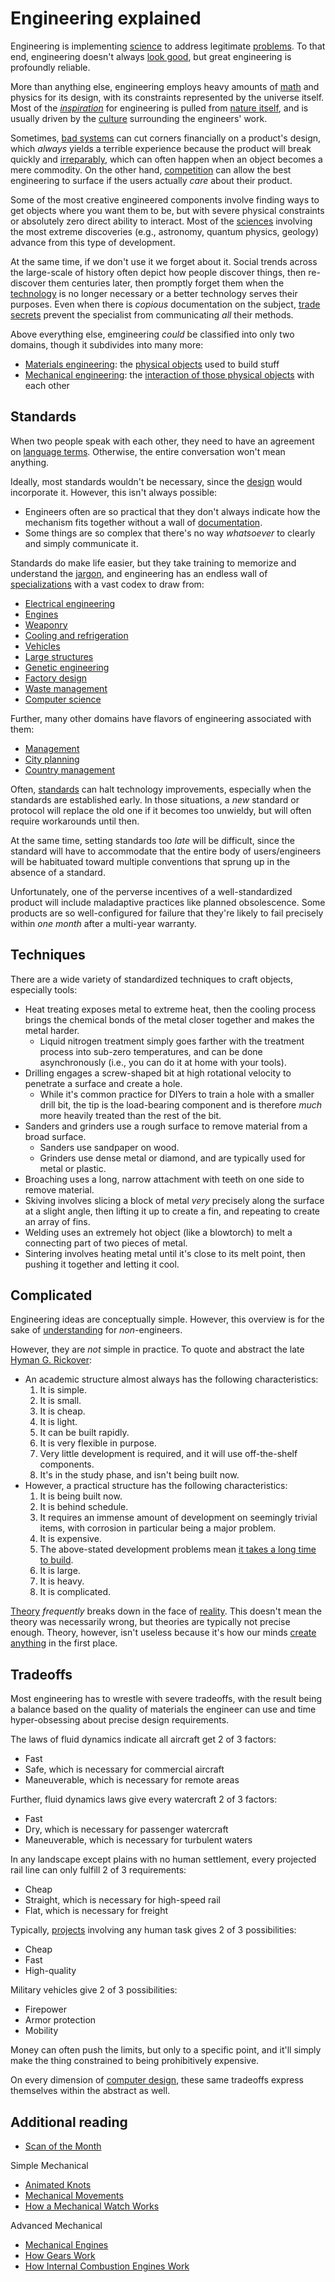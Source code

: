 
# Engineering explained

Engineering is implementing [science](science.md) to address legitimate [problems](purpose.md). To that end, engineering doesn't always [look good](engineering-design.md), but great engineering is profoundly reliable.

More than anything else, engineering employs heavy amounts of [math](math.md) and physics for its design, with its constraints represented by the universe itself. Most of the *[inspiration](mind-creativity.md)* for engineering is pulled from [nature itself](science.md), and is usually driven by the [culture](people-culture.md) surrounding the engineers' work.

Sometimes, [bad systems](mgmt-badsystems.md) can cut corners financially on a product's design, which *always* yields a terrible experience because the product will break quickly and [irreparably](fix.md), which can often happen when an object becomes a mere commodity. On the other hand, [competition](economics.md) can allow the best engineering to surface if the users actually *care* about their product.

Some of the most creative engineered components involve finding ways to get objects where you want them to be, but with severe physical constraints or absolutely zero direct ability to interact. Most of the [sciences](science.md) involving the most extreme discoveries (e.g., astronomy, quantum physics, geology) advance from this type of development.

At the same time, if we don't use it we forget about it. Social trends across the large-scale of history often depict how people discover things, then re-discover them centuries later, then promptly forget them when the [technology](technology.md) is no longer necessary or a better technology serves their purposes. Even when there is *copious* documentation on the subject, [trade secrets](legal-ip.md) prevent the specialist from communicating *all* their methods.

Above everything else, emgineering *could* be classified into only two domains, though it subdivides into many more:

- [Materials engineering](engineering-materials.md): the [physical objects](science-chemistry.md) used to build stuff
- [Mechanical engineering](engineering-mechanical.md): the [interaction of those physical objects](science-physics.md) with each other

## Standards

When two people speak with each other, they need to have an agreement on [language terms](language.md). Otherwise, the entire conversation won't mean anything.

Ideally, most standards wouldn't be necessary, since the [design](engineering-design.md) would incorporate it. However, this isn't always possible:

- Engineers often are so practical that they don't always indicate how the mechanism fits together without a wall of [documentation](language-writing-documentation-cs.md).
- Some things are so complex that there's no way *whatsoever* to clearly and simply communicate it.

Standards do make life easier, but they take training to memorize and understand the [jargon](language.md), and engineering has an endless wall of [specializations](jobs-specialization.md) with a vast codex to draw from:

- [Electrical engineering](engineering-electrical.md)
- [Engines](engineering-engines.md)
- [Weaponry](engineering-weapons.md)
- [Cooling and refrigeration](engineering-cooling.md)
- [Vehicles](engineering-vehicles.md)
- [Large structures](engineering-structures.md)
- [Genetic engineering](engineering-biological.md)
- [Factory design](engineering-factory.md)
- [Waste management](engineering-waste.md)
- [Computer science](computers-hardware.md)

Further, many other domains have flavors of engineering associated with them:

- [Management](mgmt-1_why.md)
- [City planning](politics-city.md)
- [Country management](politics-country.md)

Often, [standards](standards.md) can halt technology improvements, especially when the standards are established early. In those situations, a *new* standard or protocol will replace the old one if it becomes too unwieldy, but will often require workarounds until then.

At the same time, setting standards too *late* will be difficult, since the standard will have to accommodate that the entire body of users/engineers will be habituated toward multiple conventions that sprung up in the absence of a standard.

Unfortunately, one of the perverse incentives of a well-standardized product will include maladaptive practices like planned obsolescence. Some products are so well-configured for failure that they're likely to fail precisely within *one month* after a multi-year warranty.

## Techniques

There are a wide variety of standardized techniques to craft objects, especially tools:

- Heat treating exposes metal to extreme heat, then the cooling process brings the chemical bonds of the metal closer together and makes the metal harder.
  - Liquid nitrogen treatment simply goes farther with the treatment process into sub-zero temperatures, and can be done asynchronously (i.e., you can do it at home with your tools).
- Drilling engages a screw-shaped bit at high rotational velocity to penetrate a surface and create a hole.
  - While it's common practice for DIYers to train a hole with a smaller drill bit, the tip is the load-bearing component and is therefore *much* more heavily treated than the rest of the bit.
- Sanders and grinders use a rough surface to remove material from a broad surface.
  - Sanders use sandpaper on wood.
  - Grinders use dense metal or diamond, and are typically used for metal or plastic.
- Broaching uses a long, narrow attachment with teeth on one side to remove material.
- Skiving involves slicing a block of metal *very* precisely along the surface at a slight angle, then lifting it up to create a fin, and repeating to create an array of fins.
- Welding uses an extremely hot object (like a blowtorch) to melt a connecting part of two pieces of metal.
- Sintering involves heating metal until it's close to its melt point, then pushing it together and letting it cool.

## Complicated

Engineering ideas are conceptually simple. However, this overview is for the sake of [understanding](understanding.md) for *non*-engineers.

However, they are *not* simple in practice. To quote and abstract the late [Hyman G. Rickover](https://en.wikipedia.org/wiki/Hyman_G._Rickover):

- An academic structure almost always has the following characteristics:
  1. It is simple.
  2. It is small.
  3. It is cheap.
  4. It is light.
  5. It can be built rapidly.
  6. It is very flexible in purpose.
  7. Very little development is required, and it will use off-the-shelf components.
  8. It's in the study phase, and isn't being built now.
- However, a practical structure has the following characteristics:
  1. It is being built now.
  2. It is behind schedule.
  3. It requires an immense amount of development on seemingly trivial items, with corrosion in particular being a major problem.
  4. It is expensive.
  5. The above-stated development problems mean [it takes a long time to build](mgmt-2_projects.md).
  6. It is large.
  7. It is heavy.
  8. It is complicated.

[Theory](imagination.md) *frequently* breaks down in the face of [reality](reality.md). This doesn't mean the theory was necessarily wrong, but theories are typically not precise enough. Theory, however, isn't useless because it's how our minds [create anything](creations.md) in the first place.

## Tradeoffs

Most engineering has to wrestle with severe tradeoffs, with the result being a balance based on the quality of materials the engineer can use and time hyper-obsessing about precise design requirements.

The laws of fluid dynamics indicate all aircraft get 2 of 3 factors:

- Fast
- Safe, which is necessary for commercial aircraft
- Maneuverable, which is necessary for remote areas

Further, fluid dynamics laws give every watercraft 2 of 3 factors:

- Fast
- Dry, which is necessary for passenger watercraft
- Maneuverable, which is necessary for turbulent waters

In any landscape except plains with no human settlement, every projected rail line can only fulfill 2 of 3 requirements:

- Cheap
- Straight, which is necessary for high-speed rail
- Flat, which is necessary for freight

Typically, [projects](mgmt-1_why.md) involving any human task gives 2 of 3 possibilities:

- Cheap
- Fast
- High-quality

Military vehicles give 2 of 3 possibilities:

- Firepower
- Armor protection
- Mobility

Money can often push the limits, but only to a specific point, and it'll simply make the thing constrained to being prohibitively expensive.

On every dimension of [computer design](computers.md), these same tradeoffs express themselves within the abstract as well.

## Additional reading

- [Scan of the Month](https://www.scanofthemonth.com/)

Simple Mechanical

- [Animated Knots](https://www.animatedknots.com/)
- [Mechanical Movements](http://507movements.com/)
- [How a Mechanical Watch Works](https://ciechanow.ski/mechanical-watch/)

Advanced Mechanical

- [Mechanical Engines](http://animatedengines.com/)
- [How Gears Work](https://ciechanow.ski/gears/)
- [How Internal Combustion Engines Work](https://ciechanow.ski/internal-combustion-engine/)
